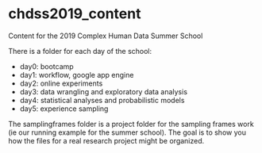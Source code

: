 # chdss2019_content
Content for the 2019 Complex Human Data Summer School

There is a folder for each day of the school:

- day0: bootcamp
- day1: workflow, google app engine
- day2: online experiments
- day3: data wrangling and exploratory data analysis
- day4: statistical analyses and probabilistic models
- day5: experience sampling

The samplingframes folder is a project folder for the sampling frames work (ie our running example for the  summer school). The goal is to show you how the files for a real research project might be organized.




